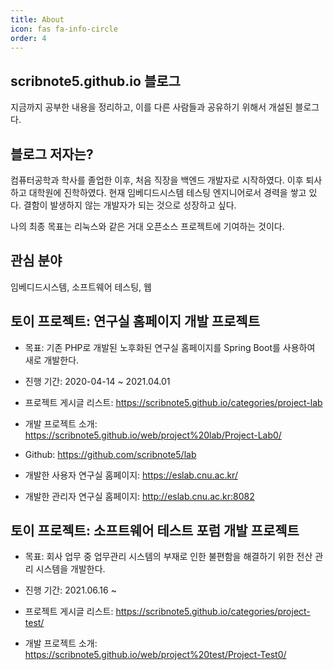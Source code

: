 ```yaml
---
title: About
icon: fas fa-info-circle
order: 4
---
```

## scribnote5.github.io 블로그
지금까지 공부한 내용을 정리하고, 이를 다른 사람들과 공유하기 위해서 개설된 블로그다.



## 블로그 저자는?
컴퓨터공학과 학사를 졸업한 이후, 처음 직장을 백엔드 개발자로 시작하였다.
이후 퇴사하고 대학원에 진학하였다.
현재 임베디드시스템 테스팅 엔지니어로서 경력을 쌓고 있다.
결함이 발생하지 않는 개발자가 되는 것으로 성장하고 싶다.

나의 최종 목표는 리눅스와 같은 거대 오픈소스 프로젝트에 기여하는 것이다.



## 관심 분야
임베디드시스템, 소프트웨어 테스팅, 웹



## 토이 프로젝트: 연구실 홈페이지 개발 프로젝트
- 목표: 기존 PHP로 개발된 노후화된 연구실 홈페이지를 Spring Boot를 사용하여 새로 개발한다.
- 진행 기간: 2020-04-14 ~ 2021.04.01

- 프로젝트 게시글 리스트: <https://scribnote5.github.io/categories/project-lab>
- 개발 프로젝트 소개: <https://scribnote5.github.io/web/project%20lab/Project-Lab0/>
- Github: <https://github.com/scribnote5/lab>
- 개발한 사용자 연구실 홈페이지: <https://eslab.cnu.ac.kr/>
- 개발한 관리자 연구실 홈페이지: <http://eslab.cnu.ac.kr:8082>



## 토이 프로젝트: 소프트웨어 테스트 포럼 개발 프로젝트
- 목표: 회사 업무 중 업무관리 시스템의 부재로 인한 불편함을 해결하기 위한 전산 관리 시스템을 개발한다.
- 진행 기간: 2021.06.16 ~

- 프로젝트 게시글 리스트: <https://scribnote5.github.io/categories/project-test/>
- 개발 프로젝트 소개: <https://scribnote5.github.io/web/project%20test/Project-Test0/>
